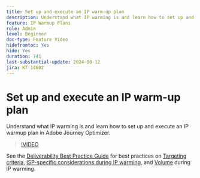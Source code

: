 ```yaml
---
title: Set up and execute an IP warm-up plan
description: Understand what IP warming is and learn how to set up and execute an IP warmup plan in Adobe Journey Optimizer.
feature: IP Warmup Plans
role: Admin
level: Beginner
doc-type: Feature Video
hidefromtoc: Yes
hide: Yes
duration: 741
last-substantial-update: 2024-08-12
jira: KT-14602
---
```


# Set up and execute an IP warm-up plan

Understand what IP warming is and learn how to set up and execute an IP warmup plan in Adobe Journey Optimizer.

>[!VIDEO](https://video.tv.adobe.com/v/3432637/?learn=on)

See the [Deliverability Best Practice Guide](https://experienceleague.adobe.com/en/docs/deliverability-learn/deliverability-best-practice-guide/introduction) for best practices on [Targeting criteria](https://experienceleague.adobe.com/en/docs/deliverability-learn/deliverability-best-practice-guide/transition-process/targeting-criteria), [ISP-specific considerations during IP warming](https://experienceleague.adobe.com/en/docs/deliverability-learn/deliverability-best-practice-guide/transition-process/isp-specific-considerations-during-ip-warming), and [Volume](https://experienceleague.adobe.com/en/docs/deliverability-learn/deliverability-best-practice-guide/transition-process/volume) during IP warming.

